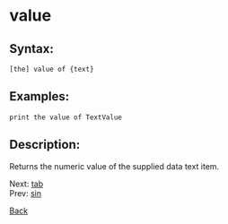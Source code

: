 # value

## Syntax:
`[the] value of {text}`

## Examples:
`print the value of TextValue`

## Description:
Returns the numeric value of the supplied data text item.

Next: [tab](tab.md)  
Prev: [sin](sin.md)

[Back](../../README.md)
